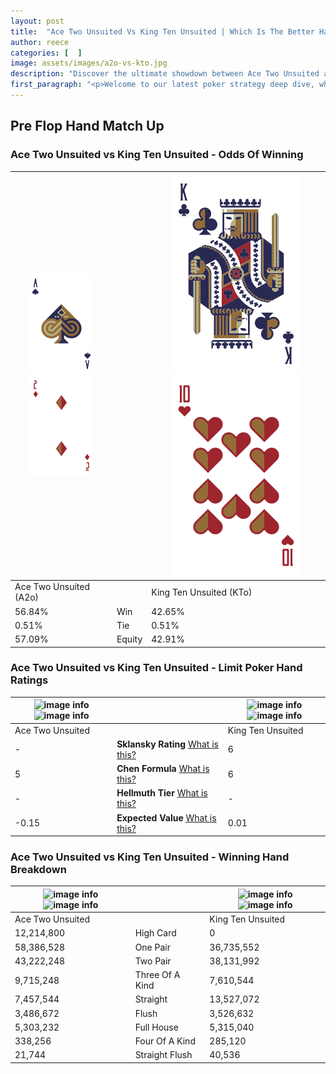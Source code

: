 ```yaml
---
layout: post
title:  "Ace Two Unsuited Vs King Ten Unsuited | Which Is The Better Hand In Poker? A Complete Guide"
author: reece
categories: [  ]
image: assets/images/a2o-vs-kto.jpg
description: "Discover the ultimate showdown between Ace Two Unsuited and King Ten Unsuited in poker! Uncover the odds, strategies, and scenarios where one hand triumphs over the other. Get ready to up your poker game with this thrilling analysis."
first_paragraph: "<p>Welcome to our latest poker strategy deep dive, where we're pitting two distinct hands against each other in a high-stakes showdown: Ace Two Unsuited vs King Ten Unsuited.</p><p>In the dynamic world of poker, every decision counts, and knowing which hand holds the upper hand is key to your success at the table.</p><p>In this article, we'll dissect these two hands, explore the scenarios where one dominates the other, and equip you with the knowledge to make strategic choices that can tip the odds in your favor.</p><p>Get ready to unravel the intriguing dynamics of these poker hands and elevate your game to new heights.</p>"
---
```




[comment]: # (sp0)

## Pre Flop Hand Match Up

<div class="table hand-ratings" markdown="1"> 



### Ace Two Unsuited vs King Ten Unsuited - Odds Of Winning


    
| ![image info](assets/images/hand1/A.png) ![image info](assets/images/hand1/2o.png) |  | ![image info](assets/images/hand2/K.png) ![image info](assets/images/hand2/to.png) |
| -------- | -------- | -------- |
| Ace Two Unsuited (A2o) |  | King Ten Unsuited (KTo) |
| 56.84% | Win | 42.65% |
| 0.51% | Tie | 0.51% |
| 57.09% | Equity | 42.91% |




[comment]: # (sp1)



### Ace Two Unsuited vs King Ten Unsuited - Limit Poker Hand Ratings


    
| ![image info](https://www.riverpairs.com/assets/images/hand1/A.png) ![image info](https://www.riverpairs.com/assets/images/hand1/2o.png) |  | ![image info](https://www.riverpairs.com/assets/images/hand2/K.png) ![image info](https://www.riverpairs.com/assets/images/hand2/to.png) |
| -------- | -------- | -------- |
| Ace Two Unsuited |  | King Ten Unsuited |
| - | **Sklansky Rating** [What is this?](/sklansky-rating-explained) | 6 |
| 5 | **Chen Formula** [What is this?](/chen-formula-explained) | 6 |
| - | **Hellmuth Tier** [What is this?](/Hellmuth-tier-explained) | - |
| -0.15 | **Expected Value** [What is this?](/expected-value-explained) | 0.01 |




[comment]: # (sp2)



### Ace Two Unsuited vs King Ten Unsuited - Winning Hand Breakdown


    
| ![image info](https://www.riverpairs.com/assets/images/hand1/A.png) ![image info](https://www.riverpairs.com/assets/images/hand1/2o.png) |  | ![image info](https://www.riverpairs.com/assets/images/hand2/K.png) ![image info](https://www.riverpairs.com/assets/images/hand2/to.png) |
| -------- | -------- | -------- |
| Ace Two Unsuited |  | King Ten Unsuited |
| 12,214,800 | High Card | 0 |
| 58,386,528 | One Pair | 36,735,552 |
| 43,222,248 | Two Pair | 38,131,992 |
| 9,715,248 | Three Of A Kind | 7,610,544 |
| 7,457,544 | Straight | 13,527,072 |
| 3,486,672 | Flush | 3,526,632 |
| 5,303,232 | Full House | 5,315,040 |
| 338,256 | Four Of A Kind | 285,120 |
| 21,744 | Straight Flush | 40,536 |




[comment]: # (sp3)



</div>

[comment]: # (sp4)



[comment]: # (sp5)

